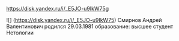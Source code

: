 https://disk.yandex.ru/i/_E5JO-u9IkW75g

![] (https://disk.yandex.ru/i/_E5JO-u9IkW75)
Смирнов Андрей Валентинович
родился 29.03.1981
образование: высшее
студент Нетологии 